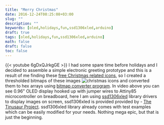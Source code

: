 ```yaml
---
title: "Merry Christmas"
date: 2016-12-24T08:25:08+03:00
slug: ""
description: ""
keywords: [oled,holidays,fun,ssd1306xled,arduino]
draft: true
tags: [oled,holidays,fun,ssd1306xled,arduino]
math: false
draft: false
toc: false
---
```

{{< youtube 6gDxQJrkgGE >}}
I had some spare time before holidays and I decided to assemble a simple electronic greeting prototype and this is a result of me finding these [free Christmas related icons](http://sivioco.com/blog/free-christmas-vector-icons), so I created a thresholded bitmaps of these images <img src="https://sivioco.com/wp-content/uploads/2012/11/christmasicons.jpg" alt="christmas icons"> and converted them to hex arrays using [bitmap converter program](http://en.radzio.dxp.pl/bitmap_converter). In video above you can see 0.96" OLED display hooked up with jumper wires to Attiny85 microcontroller on breadboard, here I am using [ssd1306xled](https://bitbucket.org/tinusaur/ssd1306xled) library drivers to display images on screen, ssd1306xled is provided provided by - [The Tinusaur Project](https://tinusaur.org/about/). ssd1306xled library already comes with test examples which can be easily modified for your needs. Nothing mega epic, but that is just the beginning.
